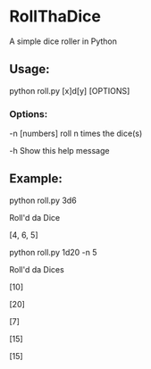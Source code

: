 # RollThaDice

A simple dice roller in Python

## Usage:
python roll.py [x]d[y] [OPTIONS]

### Options:

-n [numbers]     roll n times the dice(s)

-h              Show this help message

## Example:

python roll.py 3d6

Roll'd da Dice

[4, 6, 5]

python roll.py 1d20 -n 5

Roll'd da Dices

[10]

[20]

[7]

[15]

[15]
